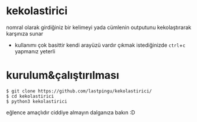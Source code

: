 # kekolastirici
nomral olarak girdiğiniz bir kelimeyi yada cümlenin outputunu kekolaştırarak karşınıza sunar
* kullanımı çok basittir kendi arayüzü vardır çıkmak istediğinizde `ctrl`+`c` yapmanız yeterli
# kurulum&çalıştırılması
```
$ git clone https://github.com/lastpingu/kekolastirici/
$ cd kekolastirici
$ python3 kekolastirici
```
eğlence amaçlıdır ciddiye almayın dalganıza bakın :D
